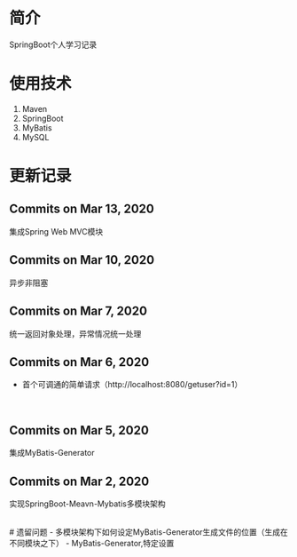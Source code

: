 ﻿


# 简介
SpringBoot个人学习记录

# 使用技术

1. Maven
2. SpringBoot  
3. MyBatis  
4. MySQL 


# 更新记录

## Commits on Mar 13, 2020
集成Spring Web MVC模块 
<br/>


## Commits on Mar 10, 2020
异步非阻塞
<br/>

## Commits on Mar 7, 2020
统一返回对象处理，异常情况统一处理
<br/>

## Commits on Mar 6, 2020
- 首个可调通的简单请求（http://localhost:8080/getuser?id=1）
<br/>

## Commits on Mar 5, 2020
 集成MyBatis-Generator
<br/>

## Commits on Mar 2, 2020
实现SpringBoot-Meavn-Mybatis多模块架构	

<br/>
# 遗留问题
- 多模块架构下如何设定MyBatis-Generator生成文件的位置（生成在不同模块之下）
- MyBatis-Generator,特定设置

